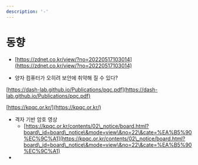 ```yaml
---
description: '-'
---
```


# 동향

*   [https://zdnet.co.kr/view/?no=20220517103014](https://zdnet.co.kr/view/?no=20220517103014)


* 양자 컴퓨터가 오히려 보안에 취약해 질 수 있다?

[https://dash-lab.github.io/Publications/pqc.pdf](https://dash-lab.github.io/Publications/pqc.pdf)

[https://kpqc.or.kr/](https://kpqc.or.kr/)



* 격자 기반 암호 영상&#x20;
  * [https://kpqc.or.kr/contents/02\_notice/board.html?board\_id=board\_notice\&mode=view\&no=22\&cate=%EA%B5%90%EC%9C%A1](https://kpqc.or.kr/contents/02\_notice/board.html?board\_id=board\_notice\&mode=view\&no=22\&cate=%EA%B5%90%EC%9C%A1)
*













